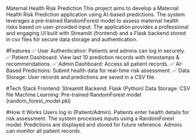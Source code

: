 #
Maternal Health Risk Prediction
This project aims to develop a Maternal Health Risk Prediction application using AI-based predictions. The system leverages a pre-trained RandomForest model to assess maternal health risks based on user-provided input. The application provides a professional and engaging UI built with Streamlit (frontend) and a Flask backend stored in csv files for secure data storage and authentication.

#Features
✅ User Authentication: Patients and admins can log in securely.
✅ Patient Dashboard: View last 10 prediction records with timestamps & recommendations.
✅ Admin Dashboard: Access all patient records.
✅ AI-Based Predictions: Submit health data for real-time risk assessment.
✅ Data Storage: User records and predictions are saved in a CSV file.



#Tech Stack
Frontend: Streamlit
Backend: Flask (Python)
Data Storage: CSV file
Machine Learning: Pre-trained RandomForest model (random_forest_model.pkl)

#How It Works
Users log in (Patient/Admin).
Patients enter health details for risk assessment.
The system processes inputs using a RandomForest model.
Predictions are displayed and stored for future reference.
Admins can monitor all patient records.
